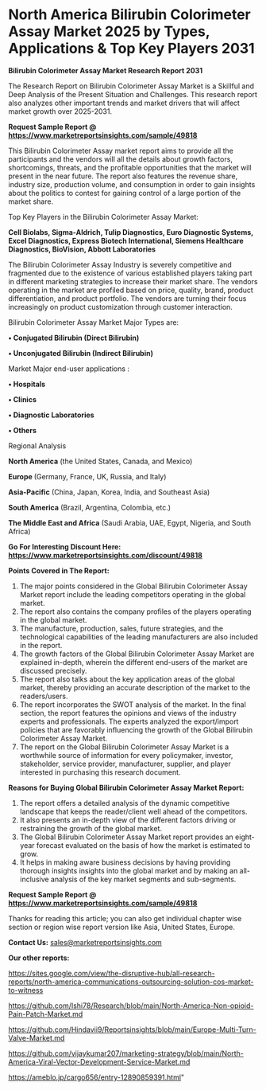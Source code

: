 # North America Bilirubin Colorimeter Assay Market 2025 by Types, Applications & Top Key Players 2031

<strong>Bilirubin Colorimeter Assay Market Research Report 2031</strong>

The Research Report on Bilirubin Colorimeter Assay Market is a Skillful and Deep Analysis of the Present Situation and Challenges. This research report also analyzes other important trends and market drivers that will affect market growth over 2025-2031.

<strong>Request Sample Report @ <a href=https://www.marketreportsinsights.com/sample/49818>https://www.marketreportsinsights.com/sample/49818</a></strong>

This Bilirubin Colorimeter Assay market report aims to provide all the participants and the vendors will all the details about growth factors, shortcomings, threats, and the profitable opportunities that the market will present in the near future. The report also features the revenue share, industry size, production volume, and consumption in order to gain insights about the politics to contest for gaining control of a large portion of the market share.

Top Key Players in the Bilirubin Colorimeter Assay Market:

<strong>Cell Biolabs, Sigma-Aldrich, Tulip Diagnostics, Euro Diagnostic Systems, Excel Diagnostics, Express Biotech International, Siemens Healthcare Diagnostics, BioVision, Abbott Laboratories</strong>

The Bilirubin Colorimeter Assay Industry is severely competitive and fragmented due to the existence of various established players taking part in different marketing strategies to increase their market share. The vendors operating in the market are profiled based on price, quality, brand, product differentiation, and product portfolio. The vendors are turning their focus increasingly on product customization through customer interaction.

Bilirubin Colorimeter Assay Market Major Types are:

<strong>•  Conjugated Bilirubin (Direct Bilirubin)

•  Unconjugated Bilirubin (Indirect Bilirubin)</strong>

Market Major end-user applications :

<strong>•  Hospitals

•  Clinics

•  Diagnostic Laboratories

•  Others</strong>

Regional Analysis

</u><strong><b>North America</b></strong> (the United States, Canada, and Mexico)

<strong><b>Europe </b></strong>(Germany, France, UK, Russia, and Italy)

<strong><b>Asia-Pacific</b></strong> (China, Japan, Korea, India, and Southeast Asia)

<strong><b>South America</b></strong> (Brazil, Argentina, Colombia, etc.)

<strong><b>The Middle East and Africa</b></strong> (Saudi Arabia, UAE, Egypt, Nigeria, and South Africa)

<strong>Go For Interesting Discount Here: <a href=https://www.marketreportsinsights.com/discount/49818>https://www.marketreportsinsights.com/discount/49818</a></strong>

<strong>Points Covered in The Report:</strong>
<ol>
  <li>The major points considered in the Global Bilirubin Colorimeter Assay Market report include the leading competitors operating in the global market.</li>
  <li>The report also contains the company profiles of the players operating in the global market.</li>
  <li>The manufacture, production, sales, future strategies, and the technological capabilities of the leading manufacturers are also included in the report.</li>
  <li>The growth factors of the Global Bilirubin Colorimeter Assay Market are explained in-depth, wherein the different end-users of the market are discussed precisely.</li>
  <li>The report also talks about the key application areas of the global market, thereby providing an accurate description of the market to the readers/users.</li>
  <li>The report incorporates the SWOT analysis of the market. In the final section, the report features the opinions and views of the industry experts and professionals. The experts analyzed the export/import policies that are favorably influencing the growth of the Global Bilirubin Colorimeter Assay Market.</li>
  <li>The report on the Global Bilirubin Colorimeter Assay Market is a worthwhile source of information for every policymaker, investor, stakeholder, service provider, manufacturer, supplier, and player interested in purchasing this research document.</li>
</ol>
<strong>Reasons for Buying Global Bilirubin Colorimeter Assay Market Report:</strong>

<ol>
  <li>The report offers a detailed analysis of the dynamic competitive landscape that keeps the reader/client well ahead of the competitors.</li>
  <li>It also presents an in-depth view of the different factors driving or restraining the growth of the global market.</li>
  <li>The Global Bilirubin Colorimeter Assay Market report provides an eight-year forecast evaluated on the basis of how the market is estimated to grow.</li>
  <li>It helps in making aware business decisions by having providing thorough insights insights into the global market and by making an all-inclusive analysis of the key market segments and sub-segments.</li>
</ol>
<strong>Request Sample Report @ <a href=https://www.marketreportsinsights.com/sample/49818>https://www.marketreportsinsights.com/sample/49818</a></strong>


Thanks for reading this article; you can also get individual chapter wise section or region wise report version like Asia, United States, Europe.

<strong>Contact Us:</strong>
sales@marketreportsinsights.com

<strong>Our other reports:</strong>

<a href=https://sites.google.com/view/the-disruptive-hub/all-research-reports/north-america-communications-outsourcing-solution-cos-market-to-witness>https://sites.google.com/view/the-disruptive-hub/all-research-reports/north-america-communications-outsourcing-solution-cos-market-to-witness</a>

<a href=https://github.com/Ishi78/Research/blob/main/North-America-Non-opioid-Pain-Patch-Market.md>https://github.com/Ishi78/Research/blob/main/North-America-Non-opioid-Pain-Patch-Market.md</a>

<a href=https://github.com/Hindavii9/Reportsinsights/blob/main/Europe-Multi-Turn-Valve-Market.md>https://github.com/Hindavii9/Reportsinsights/blob/main/Europe-Multi-Turn-Valve-Market.md</a>

<a href=https://github.com/vijaykumar207/marketing-strategy/blob/main/North-America-Viral-Vector-Development-Service-Market.md>https://github.com/vijaykumar207/marketing-strategy/blob/main/North-America-Viral-Vector-Development-Service-Market.md</a>

<a href=https://ameblo.jp/cargo656/entry-12890859391.html>https://ameblo.jp/cargo656/entry-12890859391.html</a>"
